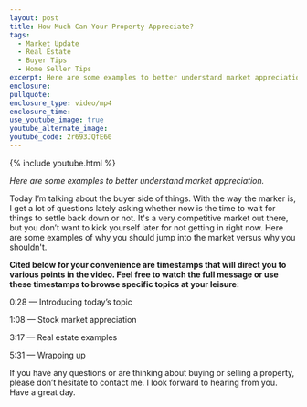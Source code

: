 ```yaml
---
layout: post
title: How Much Can Your Property Appreciate?
tags:
  - Market Update
  - Real Estate
  - Buyer Tips
  - Home Seller Tips
excerpt: Here are some examples to better understand market appreciation.
enclosure:
pullquote:
enclosure_type: video/mp4
enclosure_time:
use_youtube_image: true
youtube_alternate_image:
youtube_code: 2r693JQfE60
---
```

{% include youtube.html %}

*Here are some examples to better understand market appreciation.*

Today I’m talking about the buyer side of things. With the way the marker is, I get a lot of questions lately asking whether now is the time to wait for things to settle back down or not. It's a very competitive market out there, but you don’t want to kick yourself later for not getting in right now. Here are some examples of why you should jump into the market versus why you shouldn't.

**Cited below for your convenience are timestamps that will direct you to various points in the video. Feel free to watch the full message or use these timestamps to browse specific topics at your leisure:**

0:28 — Introducing today’s topic

1:08 — Stock market appreciation

3:17 — Real estate examples

5:31 — Wrapping up

If you have any questions or are thinking about buying or selling a property, please don’t hesitate to contact me. I look forward to hearing from you. Have a great day.

&nbsp;
